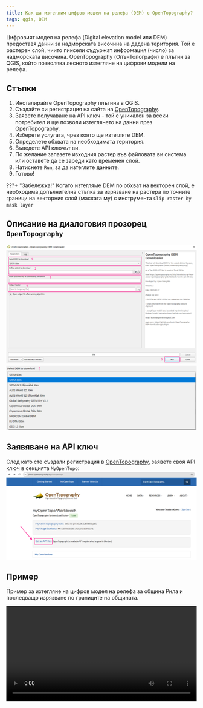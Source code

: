 ```yaml
---
title: Как да изтеглим цифров модел на релефа (DEM) с OpenTopography?
tags: qgis, DEM
---
```


Цифровият модел на релефа (Digital elevation model или DEM) предоставя данни за надморската височина на дадена територия. Той е растерен слой, чиито пиксели съдържат информация (число) за надморската височина. OpenTopography (ОпънТопографи) е плъгин за QGIS, който позволява лесното изтегляне на цифрови модели на релефа.

## Стъпки
1. Инсталирайте OpenTopography плъгина в QGIS.
2. Създайте си регистрация на сайта на [OpenTopography](https://opentopography.org).
3. Заявете получаване на API ключ - той е уникален за всеки потребител и ще позволи изтеглянето на данни през OpenTopography.
4. Изберете услугата, чрез която ще изтегляте DEM.
5. Определете обхвата на необходимата територия.
6. Въведете API ключът ви.
7. По желание запазете изходния растер във файловата ви система или оставете да се зареди като временен слой.
8. Натиснете `Run`, за да изтеглите данните.
9. Готово!

???+ "Забележка!"
    Когато изтегляме DEM по обхват на векторен слой, е необходима допълнителна стъпка за изрязване на растера по точните граници на векторния слой (маската му) с инструмента `Clip raster by mask layer`


## Описание на диалоговия прозорец `OpenTopography`

![](./img/opentopography.png)
![](./img/opentopography_step1.png)

## Заявяване на API ключ
След като сте създали регистрация в [OpenTopography](https://opentopography.org), заявете своя API ключ в секцията `MyOpenTopo`:
![](./img/opentopography_api_key.png)

## Пример

Пример за изтегляне на цифров модел на релефа за община Рила и последващо изрязване по границите на общината.

<video controls width="100%">
    <source src="..img/opentopography.webm" type="video/webm">
    Sorry, your browser doesn't support embedded videos.
</video>